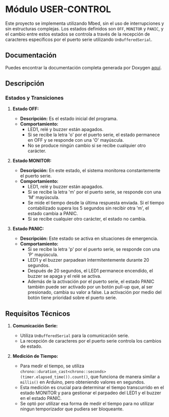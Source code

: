 # Módulo USER-CONTROL

Este proyecto se implementa utilizando Mbed, sin el uso de interrupciones y sin estructuras complejas. Los estados definidos son `OFF`, `MONITOR` y `PANIC`, y el cambio entre estos estados se controla a través de la recepción de caracteres específicos por el puerto serie utilizando `UnBufferedSerial`.

## Documentación

Puedes encontrar la documentación completa generada por Doxygen [aquí](https://betsabe09.github.io/TP1-ArmBookCurso2024/auto-control/Docs/html/index.html).

## Descripción

### Estados y Transiciones

1. **Estado OFF:**
   - **Descripción:** Es el estado inicial del programa.
   - **Comportamiento:**
     - LED1, relé y buzzer están apagados.
     - Si se recibe la letra 'o' por el puerto serie, el estado permanece en OFF y se responde con una 'O' mayúscula.
     - No se produce ningún cambio si se recibe cualquier otro carácter.

2. **Estado MONITOR:**
   - **Descripción:** En este estado, el sistema monitorea constantemente el puerto serie.
   - **Comportamiento:**
     - LED1, relé y buzzer están apagados.
     - Si se recibe la letra 'm' por el puerto serie, se responde con una 'M' mayúscula.
     - Se mide el tiempo desde la última respuesta enviada. Si el tiempo contabilizado supera los 5 segundos sin recibir otra 'm', el estado cambia a PANIC.
     - Si se recibe cualquier otro carácter, el estado no cambia.

3. **Estado PANIC:**
   - **Descripción:** Este estado se activa en situaciones de emergencia.
   - **Comportamiento:**
     - Si se recibe la letra 'p' por el puerto serie, se responde con una 'P' mayúscula.
     - LED1 y el buzzer parpadean intermitentemente durante 20 segundos.
     - Después de 20 segundos, el LED1 permanece encendido, el buzzer se apaga y el relé se activa.
     - Además de la activación por el puerto serie, el estado PANIC también puede ser activado por un botón pull-up que, al ser presionado, cambia su valor a false. La activación por medio del botón tiene prioridad sobre el puerto serie. 

## Requisitos Técnicos

1. **Comunicación Serie:**
   - Utiliza `UnBufferedSerial` para la comunicación serie.
   - La recepción de caracteres por el puerto serie controla los cambios de estado.

2. **Medición de Tiempo:**
   - Para medir el tiempo, se utiliza `chrono::duration_cast<chrono::seconds>(timer.elapsed_time()).count()`, que funciona de manera similar a `millis()` en Arduino, pero obteniendo valores en segundos.
   - Esta medición es crucial para determinar el tiempo transcurrido en el estado MONITOR y para gestionar el parpadeo del LED1 y el buzzer en el estado PANIC.
   - Se optó por utilizar esa forma de medir el tiempo para no utilizar ningun temporizador que pudiera ser bloqueante.
